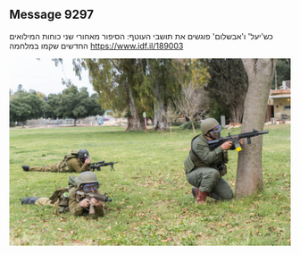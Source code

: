 ## Message 9297

כש'יעל' ו'אבשלום' פוגשים את תושבי העוטף:
הסיפור מאחורי שני כוחות המילואים החדשים שקמו במלחמה
https://www.idf.il/189003

![Photo](9297/9297_photo.jpg)
